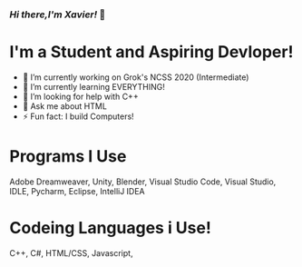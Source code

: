 ### *Hi there,I'm Xavier!* 👋

# I'm a Student and Aspiring Devloper! 
- 🔭 I’m currently working on Grok's NCSS 2020 (Intermediate)
- 🌱 I’m currently learning EVERYTHING!
- 🤔 I’m looking for help with C++ 
- 💬 Ask me about HTML
- ⚡ Fun fact: I build Computers!


# Programs I Use

Adobe Dreamweaver,
Unity,
Blender,
Visual Studio Code,
Visual Studio,
IDLE,
Pycharm,
Eclipse,
IntelliJ IDEA

# Codeing Languages i Use!
C++,
C#,
HTML/CSS,
Javascript,
<!--
**Devloper-llama/Devloper-llama** is a ✨ _special_ ✨ repository because its `README.md` (this file) appears on your GitHub profile.

